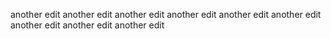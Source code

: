 another edit
another edit
another edit
another edit
another edit
another edit
another edit
another edit
another edit
